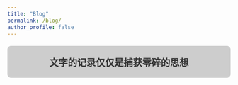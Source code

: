 ```yaml
---
title: "Blog"
permalink: /blog/
author_profile: false
---
```


<div style="background-color:rgba(185, 185, 185, 0.7) !important; padding: 20px; margin: 20px 0; border-radius: 8px; border: 1px solid #ccc;">
<h2 style="margin: 0; color: #333; text-align: center;">文字的记录仅仅是捕获零碎的思想</h2>
</div>

